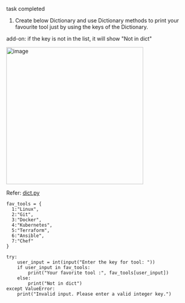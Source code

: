 task completed

1. Create below Dictionary and use Dictionary methods to print your favourite tool just by using the keys of the Dictionary.

add-on: if the key is not in the list, it will show "Not in dict"

<img width="362" alt="image" src="https://github.com/paragpallavsingh/90DaysOfDevOps/assets/40052830/28f1b399-d028-4630-bed6-4d988dec47e2">

Refer: [dict.py](https://github.com/paragpallavsingh/90DaysOfDevOps/blob/master/submission/day14/dict.py)

```
fav_tools = { 
  1:"Linux", 
  2:"Git", 
  3:"Docker", 
  4:"Kubernetes", 
  5:"Terraform", 
  6:"Ansible", 
  7:"Chef"
}

try:
    user_input = int(input("Enter the key for tool: "))
    if user_input in fav_tools:
        print("Your favorite tool :", fav_tools[user_input])
    else:
        print("Not in dict")
except ValueError:
    print("Invalid input. Please enter a valid integer key.")
````

